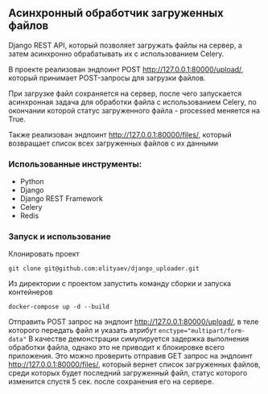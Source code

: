 ## Асинхронный обработчик загруженных файлов

 Django REST API, который позволяет загружать файлы на сервер, 
 а затем асинхронно обрабатывать их с использованием Celery.

В проекте реализован эндпоинт POST http://127.0.0.1:80000/upload/, который принимает POST-запросы 
для загрузки файлов.

При загрузке файл сохраняется на сервер, после чего запускается асинхронная 
задача для обработки файла с использованием Celery, по окончании которой
статус загруженного файла - processed меняется на True. 

Также реализован эндпоинт http://127.0.0.1:80000/files/, который возвращает 
список всех загруженных файлов с их данными  

### Использованные инструменты:

* Python
* Django
* Django REST Framework
* Celery
* Redis

### Запуск и использование

Клонировать проект
```shell
git clone git@github.com:elityaev/django_uploader.git 
```

Из директории с проектом запустить команду сборки и запуска контейнеров 
```shell
docker-compose up -d --build
```
Отправить POST запрос на эндпоит http://127.0.0.1:80000/upload/, в теле 
которого передать файл и указать атрибут `enctype="multipart/form-data"`
В качестве демонстрации симулируется задержка выполнения обработки файла, однако
это не приводит к блокировке всего приложения. Это можно проверить отправив 
GET запрос на эндпоинт http://127.0.0.1:80000/files/, который вернет 
список загруженных файлов, среди которых будет последний загруженный файл,
статус которого изменится спустя 5 сек. после сохранения его на сервере.